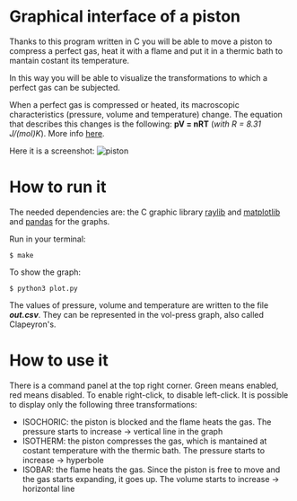 # Graphical interface of a piston
Thanks to this program written in C you will be able to move a piston to compress a perfect gas, heat it with a flame and put it in a thermic bath to mantain costant its temperature.

In this way you will be able to visualize the transformations to which a perfect gas can be subjected.

When a perfect gas is compressed or heated, its macroscopic characteristics (pressure, volume and temperature) change. The equation that describes this changes is the following: **pV = nRT** (*with R = 8.31 J/(mol)K*). More info [here](https://en.wikipedia.org/wiki/Ideal_gas_law).

Here it is a screenshot:
![piston](https://github.com/EugenioBarbieriViale/piston/assets/82298389/321a3b40-bbc5-4ac3-aab0-3a07beac0bd0)

# How to run it
The needed dependencies are: the C graphic library [raylib](https://www.raylib.com/) and [matplotlib](https://pypi.org/project/matplotlib/) and [pandas](https://pypi.org/project/pandas/) for the graphs.

Run in your terminal:

```console
$ make
```

To show the graph:

```console
$ python3 plot.py
```

The values of pressure, volume and temperature are written to the file ***out.csv***. They can be represented in the vol-press graph, also called Clapeyron's.

# How to use it
There is a command panel at the top right corner. Green means enabled, red means disabled. To enable right-click, to disable left-click.
It is possible to display only the following three transformations:
- ISOCHORIC: the piston is blocked and the flame heats the gas. The pressure starts to increase -> vertical line in the graph
- ISOTHERM: the piston compresses the gas, which is mantained at costant temperature with the thermic bath. The pressure starts to increase -> hyperbole
- ISOBAR: the flame heats the gas. Since the piston is free to move and the gas starts expanding, it goes up. The volume starts to increase -> horizontal line
